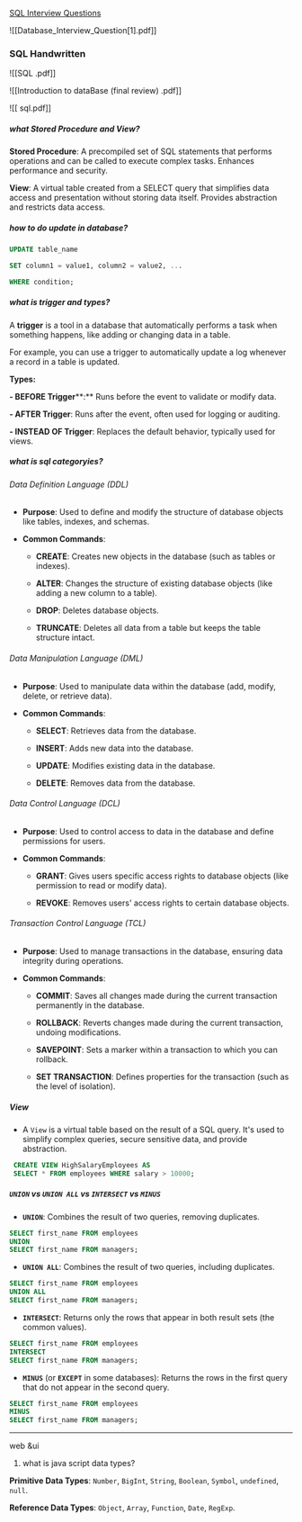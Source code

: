 [SQL Interview Questions](https://www.geeksforgeeks.org/sql-interview-questions/?ref=shm)


![[Database_Interview_Question[1].pdf]]

### SQL Handwritten 

![[SQL .pdf]]

![[Introduction to dataBase (final review) .pdf]]


![[ sql.pdf]]



##### what Stored Procedure and View?

**Stored Procedure**: A precompiled set of SQL statements that performs operations and can be called to execute complex tasks. Enhances performance and security.

**View**: A virtual table created from a SELECT query that simplifies data access and presentation without storing data itself. Provides abstraction and restricts data access.

##### how to do update in database?
```sql
UPDATE table_name

SET column1 = value1, column2 = value2, ...

WHERE condition;
```



  
  

##### what is trigger and types?

A **trigger** is a tool in a database that automatically performs a task when something happens, like adding or changing data in a table.

For example, you can use a trigger to automatically update a log whenever a record in a table is updated.

**Types:**

**- BEFORE Trigger****:** Runs before the event to validate or modify data.

**- AFTER Trigger**: Runs after the event, often used for logging or auditing.

**- INSTEAD OF Trigger**: Replaces the default behavior, typically used for views.

  
  

##### what is sql categoryies?
######  Data Definition Language (DDL)

- **Purpose**: Used to define and modify the structure of database objects like tables, indexes, and schemas.
    
- **Common Commands**:
    
    - **CREATE**: Creates new objects in the database (such as tables or indexes).
        
    - **ALTER**: Changes the structure of existing database objects (like adding a new column to a table).
        
    - **DROP**: Deletes database objects.
        
    - **TRUNCATE**: Deletes all data from a table but keeps the table structure intact.
        

###### Data Manipulation Language (DML)

- **Purpose**: Used to manipulate data within the database (add, modify, delete, or retrieve data).
    
- **Common Commands**:
    
    - **SELECT**: Retrieves data from the database.
        
    - **INSERT**: Adds new data into the database.
        
    - **UPDATE**: Modifies existing data in the database.
        
    - **DELETE**: Removes data from the database.
        

###### Data Control Language (DCL)

- **Purpose**: Used to control access to data in the database and define permissions for users.
    
- **Common Commands**:
    
    - **GRANT**: Gives users specific access rights to database objects (like permission to read or modify data).
        
    - **REVOKE**: Removes users' access rights to certain database objects.
###### Transaction Control Language (TCL)

- **Purpose**: Used to manage transactions in the database, ensuring data integrity during operations.
    
- **Common Commands**:
    
    - **COMMIT**: Saves all changes made during the current transaction permanently in the database.
        
    - **ROLLBACK**: Reverts changes made during the current transaction, undoing modifications.
        
    - **SAVEPOINT**: Sets a marker within a transaction to which you can rollback.
        
    - **SET TRANSACTION**: Defines properties for the transaction (such as the level of isolation).
        


##### View

- A `View` is a virtual table based on the result of a SQL query. It's used to simplify complex queries, secure sensitive data, and provide abstraction.
```sql
 CREATE VIEW HighSalaryEmployees AS 
 SELECT * FROM employees WHERE salary > 10000;
```
    
##### `UNION` vs `UNION ALL` vs `INTERSECT` vs `MINUS`

- **`UNION`**: Combines the result of two queries, removing duplicates.
```sql
SELECT first_name FROM employees
UNION
SELECT first_name FROM managers;
```
- **`UNION ALL`**: Combines the result of two queries, including duplicates. 
```sql
SELECT first_name FROM employees
UNION ALL
SELECT first_name FROM managers;
```

- **`INTERSECT`**: Returns only the rows that appear in both result sets (the common values).
```sql
SELECT first_name FROM employees
INTERSECT
SELECT first_name FROM managers;

```

- **`MINUS`** (or **`EXCEPT`** in some databases): Returns the rows in the first query that do not appear in the second query.
```sql
SELECT first_name FROM employees
MINUS
SELECT first_name FROM managers;

```
------------------------------------------------------------------------------------------------------------------------

web &ui

  
  

1) what is java script data types?

**Primitive Data Types**: `Number`, `BigInt`, `String`, `Boolean`, `Symbol`, `undefined`, `null`.

**Reference Data Types**: `Object`, `Array`, `Function`, `Date`, `RegExp`.


